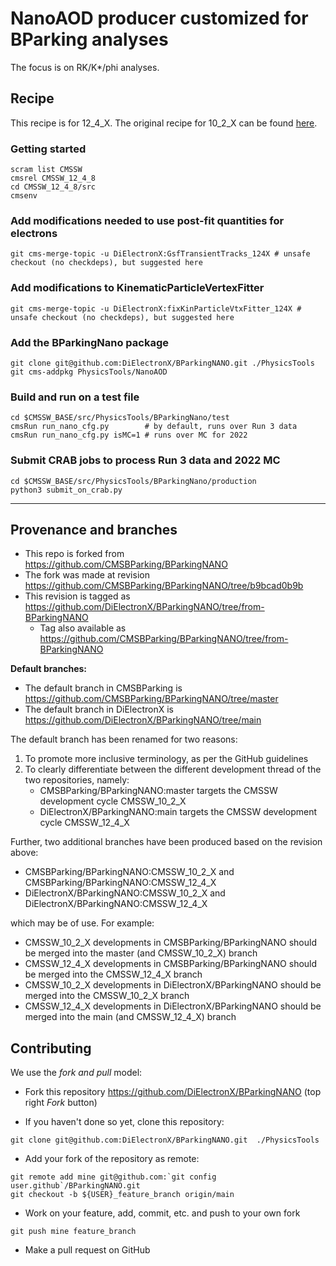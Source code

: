 # NanoAOD producer customized for BParking analyses 

The focus is on RK/K*/phi analyses.

## Recipe

This recipe is for 12_4_X. The original recipe for 10_2_X can be found [here](https://github.com/CMSBParking/BParkingNANO/blob/master/README.md).

### Getting started

```shell
scram list CMSSW
cmsrel CMSSW_12_4_8
cd CMSSW_12_4_8/src
cmsenv
```

### Add modifications needed to use post-fit quantities for electrons

```shell
git cms-merge-topic -u DiElectronX:GsfTransientTracks_124X # unsafe checkout (no checkdeps), but suggested here
```

### Add modifications to KinematicParticleVertexFitter

```shell
git cms-merge-topic -u DiElectronX:fixKinParticleVtxFitter_124X # unsafe checkout (no checkdeps), but suggested here
```

### Add the BParkingNano package

```shell
git clone git@github.com:DiElectronX/BParkingNANO.git ./PhysicsTools
git cms-addpkg PhysicsTools/NanoAOD
```

### Build and run on a test file

```shell
cd $CMSSW_BASE/src/PhysicsTools/BParkingNano/test
cmsRun run_nano_cfg.py        # by default, runs over Run 3 data
cmsRun run_nano_cfg.py isMC=1 # runs over MC for 2022
```

### Submit CRAB jobs to process Run 3 data and 2022 MC 

```shell
cd $CMSSW_BASE/src/PhysicsTools/BParkingNano/production
python3 submit_on_crab.py
```

---

## Provenance and branches

- This repo is forked from https://github.com/CMSBParking/BParkingNANO 
- The fork was made at revision https://github.com/CMSBParking/BParkingNANO/tree/b9bcad0b9b
- This revision is tagged as https://github.com/DiElectronX/BParkingNANO/tree/from-BParkingNANO
   - Tag also available as https://github.com/CMSBParking/BParkingNANO/tree/from-BParkingNANO

**Default branches:**
- The default branch in CMSBParking is https://github.com/CMSBParking/BParkingNANO/tree/master
- The default branch in DiElectronX is https://github.com/DiElectronX/BParkingNANO/tree/main

The default branch has been renamed for two reasons:

1) To promote more inclusive terminology, as per the GitHub guidelines
2) To clearly differentiate between the different development thread of the two repositories, namely:
   - CMSBParking/BParkingNANO:master targets the CMSSW development cycle CMSSW_10_2_X
   - DiElectronX/BParkingNANO:main targets the CMSSW development cycle CMSSW_12_4_X

Further, two additional branches have been produced based on the revision above:

- CMSBParking/BParkingNANO:CMSSW_10_2_X and CMSBParking/BParkingNANO:CMSSW_12_4_X
- DiElectronX/BParkingNANO:CMSSW_10_2_X and DiElectronX/BParkingNANO:CMSSW_12_4_X

which may be of use. For example:

- CMSSW_10_2_X developments in CMSBParking/BParkingNANO should be merged into the master (and CMSSW_10_2_X) branch 
- CMSSW_12_4_X developments in CMSBParking/BParkingNANO should be merged into the CMSSW_12_4_X branch
- CMSSW_10_2_X developments in DiElectronX/BParkingNANO should be merged into the CMSSW_10_2_X branch 
- CMSSW_12_4_X developments in DiElectronX/BParkingNANO should be merged into the main (and CMSSW_12_4_X) branch

## Contributing

We use the _fork and pull_ model:

- Fork this repository https://github.com/DiElectronX/BParkingNANO (top right _Fork_ button)

- If you haven't done so yet, clone this repository:

```shell
git clone git@github.com:DiElectronX/BParkingNANO.git  ./PhysicsTools
```

- Add your fork of the repository as remote:

```shell
git remote add mine git@github.com:`git config user.github`/BParkingNANO.git
git checkout -b ${USER}_feature_branch origin/main
```

- Work on your feature, add, commit, etc. and push to your own fork

```shell
git push mine feature_branch
```

- Make a pull request on GitHub
